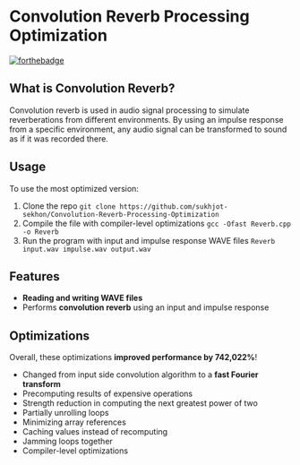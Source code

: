 # Convolution Reverb Processing Optimization 
[![forthebadge](https://forthebadge.com/images/badges/made-with-C-Plus-Plus.svg)](https://forthebadge.com)

## What is Convolution Reverb?
Convolution reverb is used in audio signal processing to simulate reverberations from different environments. By using an impulse response from a specific environment, any audio signal can be transformed to sound as if it was recorded there.

## Usage
To use the most optimized version:
1. Clone the repo ```git clone https://github.com/sukhjot-sekhon/Convolution-Reverb-Processing-Optimization```
2. Compile the file with compiler-level optimizations ```gcc -Ofast Reverb.cpp -o Reverb```
3. Run the program with input and impulse response WAVE files ```Reverb input.wav impulse.wav output.wav```

## Features
* __Reading and writing WAVE files__
* Performs __convolution reverb__ using an input and impulse response

## Optimizations
Overall, these optimizations __improved performance by 742,022%__!
* Changed from input side convolution algorithm to a __fast Fourier transform__
* Precomputing results of expensive operations
* Strength reduction in computing the next greatest power of two
* Partially unrolling loops
* Minimizing array references
* Caching values instead of recomputing
* Jamming loops together
* Compiler-level optimizations

